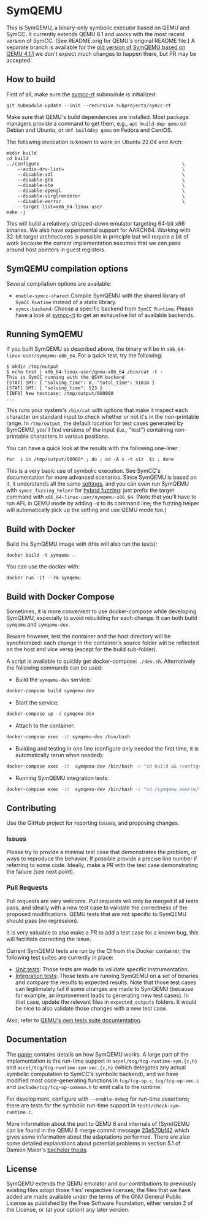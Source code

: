 # SymQEMU

This is SymQEMU, a binary-only symbolic executor based on QEMU and SymCC. It
currently extends QEMU 8.1 and works with the most recent version of SymCC.
(See README.orig for QEMU's original README file.) A separate branch is
available for the [old version of SymQEMU based on QEMU
4.1.1](https://github.com/eurecom-s3/symqemu/tree/4.1.1) we don't expect much
changes to happen there, but PR may be accepted.

## How to build

First of all, make sure the
[symcc-rt](https://github.com/eurecom-s3/symcc-rt.git) submodule is initialized:

``` shell
git submodule update --init --recursive subprojects/symcc-rt
```

Make sure that QEMU's build dependencies are installed. Most package managers
provide a command to get them, e.g., `apt build-dep qemu` on Debian and Ubuntu,
or `dnf builddep qemu` on Fedora and CentOS.

The following invocation is known to work on Ubuntu 22.04 and Arch:

``` shell
mkdir build
cd build
../configure                                                    \
    --audio-drv-list=                                           \
    --disable-sdl                                               \
    --disable-gtk                                               \
    --disable-vte                                               \
    --disable-opengl                                            \
    --disable-virglrenderer                                     \
    --disable-werror                                            \
    --target-list=x86_64-linux-user
make -j
```

This will build a relatively stripped-down emulator targeting 64-bit x86
binaries. We also have experimental support for AARCH64. Working with 32-bit
target architectures is possible in principle but will require a bit of work
because the current implementation assumes that we can pass around host pointers
in guest registers.

## SymQEMU compilation options

Several compilation options are available:
- `enable-symcc-shared`: Compile SymQEMU with the shared library of `SymCC
  Runtime` instead of a static library.
- `symcc-backend`: Choose a specific backend from `SymCC Runtime`. Please have a
  look at [symcc-rt](https://github.com/eurecom-s3/symcc-rt.git) to get an
  exhaustive list of available backends.

## Running SymQEMU

If you built SymQEMU as described above, the binary will be in
`x86_64-linux-user/symqemu-x86_64`. For a quick test, try the following:

``` shell
$ mkdir /tmp/output
$ echo test | x86_64-linux-user/qemu-x86_64 /bin/cat -t -
This is SymCC running with the QSYM backend
[STAT] SMT: { "solving_time": 0, "total_time": 51010 }
[STAT] SMT: { "solving_time": 523 }
[INFO] New testcase: /tmp/output/000000
...
```

This runs your system's `/bin/cat` with options that make it inspect each
character on standard input to check whether or not it's in the non-printable
range. In `/tmp/output`, the default location for test cases generated by
SymQEMU, you'll find versions of the input (i.e., "test") containing
non-printable characters in various positions.

You can have a quick look at the results with the following one-liner:
``` shell
for  i in /tmp/output/00000* ; do ; od -A x -t x1z  $i ; done
```

This is a very basic use of symbolic execution. See SymCC's documentation for
more advanced scenarios. Since SymQEMU is based on it, it understands all the
same
[settings](https://github.com/eurecom-s3/symcc/blob/master/docs/Configuration.txt),
and you can even run SymQEMU with `symcc_fuzzing_helper` for [hybrid
fuzzing](https://github.com/eurecom-s3/symcc/blob/master/docs/Fuzzing.txt): just
prefix the target command with `x86_64-linux-user/symqemu-x86_64`. (Note that
you'll have to run AFL in QEMU mode by adding `-Q` to its command line; the
fuzzing helper will automatically pick up the setting and use QEMU mode too.)

## Build with Docker
Build the SymQEMU image with (this will also run the tests):
```shell
docker build -t symqemu .
```

You can use the docker with:
```shell
docker run -it --rm symqemu
```

## Build with Docker Compose

Sometimes, it is more convenient to use docker-compose while developing SymQEMU,
especially to avoid rebuilding for each change. It can both build `symqemu` and
`symqemu-dev`.

Beware however, test the container and the host directory will be synchronized:
each change in the container's source folder will be reflected on the host and
vice versa (except for the build sub-folder).

A script is available to quickly get docker-compose: `./dev.sh`. Alternatively
the following commands can be used:

- Build the `symqemu-dev` service:
```bash
docker-compose build symqemu-dev
```

- Start the service:
```bash
docker-compose up -d symqemu-dev
```

- Attach to the container:
```bash
docker-compose exec -it symqemu-dev /bin/bash
```

- Building and testing in one line (configure only needed the first time, it is
automatically rerun when needed):

```bash
docker-compose exec -it  symqemu-dev /bin/bash -c "cd build && /configure_symqemu.sh && make -j && make check"
```

- Running SymQEMU integration tests:
```bash
docker-compose exec -it  symqemu-dev /bin/bash -c "cd /symqemu_source/tests/symqemu && python3 -m unittest test.py"
```

## Contributing

Use the GitHub project for reporting issues, and proposing changes.

### Issues

Please try to provide a minimal test case that demonstrates the problem, or ways
to reproduce the behavior. If possible provide a precise line number if
referring to some code. Ideally, make a PR with the test case demonstrating the
failure (see next point).

### Pull Requests

Pull requests are very welcome. Pull requests will only be merged if all tests
pass, and ideally with a new test case to validate the correctness of the
proposed modifications. QEMU tests that are not specific to SymQEMU should pass
(no regression).

It is very valuable to also make a PR to add a test case for a known bug, this
will facilitate correcting the issue.

Current SymQEMU tests are run by the CI from the Docker container, the following
test suites are currently in place:
- [Unit tests](tests/unit/check-sym-runtime.c): Those tests are made to validate
  specific instrumentation.
- [Integration tests](tests/symqemu/): Those tests are running SymQEMU on a set
  of binaries and compare the results to expected results. Note that those test
  cases can legitimately fail if some changes are made to SymQEMU (because for
  example, an improvement leads to generating new test cases). In that case,
  update the relevant files in `expected_outputs` folders. It would be nice to
  also validate those changes with a new test case.

Also, refer to [QEMU's own tests suite documentation](https://www.qemu.org/docs/master/devel/testing.html).

## Documentation

The [paper](http://www.s3.eurecom.fr/tools/symbolic_execution/symqemu.html)
contains details on how SymQEMU works. A large part of the implementation is the
run-time support in `accel/tcg/tcg-runtime-sym.{c,h}` and
`accel/tcg/tcg-runtime-sym-vec.{c,h}` (which delegates any actual symbolic
computation to SymCC's symbolic backend), and we have modified most
code-generating functions in `tcg/tcg-op.c`, `tcg/tcg-op-vec.c` and
`include/tcg/tcg-op-common.h` to emit calls to the runtime.

For development, configure with `--enable-debug` for run-time assertions; there
are tests for the symbolic run-time support in `tests/check-sym-runtime.c`.

More information about the port to QEMU 8 and internals of (Sym)QEMU can be
found in the QEMU 8 merge commit message
[23e570bf42](https://github.com/eurecom-s3/symqemu/commit/23e570bf42531bcac66a54283eafd4c9c233891a)
which gives some information about the adaptations performed. There are also
some detailed explanations about potential problems in section 5.1 of Damien
Maier's [bachelor thesis](https://dmaier.ch/bachelor-thesis.pdf).

## License

SymQEMU extends the QEMU emulator and our contributions to previously existing
files adopt those files' respective licenses; the files that we have added are
made available under the terms of the GNU General Public License as published by
the Free Software Foundation, either version 2 of the License, or (at your
option) any later version.
